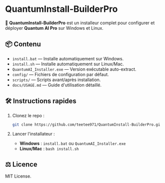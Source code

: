# QuantumInstall-BuilderPro

🚀 **QuantumInstall-BuilderPro** est un installeur complet pour configurer et déployer **Quantum AI Pro** sur Windows et Linux.

## 📦 Contenu
- `install.bat` — Installe automatiquement sur Windows.
- `install.sh` — Installe automatiquement sur Linux/Mac.
- `QuantumAI_Installer.exe` — Version exécutable auto-extract.
- `config/` — Fichiers de configuration par défaut.
- `scripts/` — Scripts avant/après installation.
- `docs/USAGE.md` — Guide d'utilisation détaillé.

## 🛠️ Instructions rapides
1. Clonez le repo :  
   ```bash
   git clone https://github.com/teetee971/QuantumInstall-BuilderPro.git
   ```

2. Lancer l'installateur :
   - **Windows** : `install.bat` ou `QuantumAI_Installer.exe`
   - **Linux/Mac** : `bash install.sh`

## ⚖️ Licence
MIT License.
